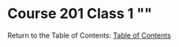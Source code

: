 # Course 201 Class 1 ""

Return to the Table of Contents: [Table of Contents](https://todd75.github.io/reading-notes/)